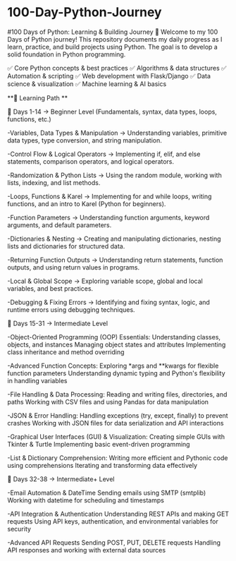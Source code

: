 # 100-Day-Python-Journey 
  #100 Days of Python: Learning & Building Journey 🚀
  Welcome to my 100 Days of Python journey! This repository documents my daily progress as I learn, practice, and build projects using Python. The goal is to develop a solid foundation in Python programming.
  
  ✅ Core Python concepts & best practices
  ✅ Algorithms & data structures
  ✅ Automation & scripting
  ✅ Web development with Flask/Django
  ✅ Data science & visualization
  ✅ Machine learning & AI basics
  
  **📌 Learning Path **
  
  🔹 Days 1-14 → Beginner Level (Fundamentals, syntax, data types, loops, functions, etc.)
  
  -Variables, Data Types & Manipulation → Understanding variables, primitive data types, type conversion, and string manipulation.
  
  -Control Flow & Logical Operators → Implementing if, elif, and else statements, comparison operators, and logical operators.
  
  -Randomization & Python Lists → Using the random module, working with lists, indexing, and list methods.
  
  -Loops, Functions & Karel → Implementing for and while loops, writing functions, and an intro to Karel (Python for beginners).
  
  -Function Parameters → Understanding function arguments, keyword arguments, and default parameters.
   
  -Dictionaries & Nesting → Creating and manipulating dictionaries, nesting lists and dictionaries for structured data.
  
  -Returning Function Outputs → Understanding return statements, function outputs, and using return values in programs.
  
  -Local & Global Scope → Exploring variable scope, global and local variables, and best practices.
  
  -Debugging & Fixing Errors → Identifying and fixing syntax, logic, and runtime errors using debugging techniques.
  
  🔹 Days 15-31 → Intermediate Level
  
  -Object-Oriented Programming (OOP) Essentials:
  Understanding classes, objects, and instances
  Managing object states and attributes
  Implementing class inheritance and method overriding
  
  -Advanced Function Concepts:
  Exploring *args and **kwargs for flexible function parameters
  Understanding dynamic typing and Python's flexibility in handling variables
  
  -File Handling & Data Processing:
  Reading and writing files, directories, and paths
  Working with CSV files and using Pandas for data manipulation
  
  -JSON & Error Handling:
  Handling exceptions (try, except, finally) to prevent crashes
  Working with JSON files for data serialization and API interactions
  
  -Graphical User Interfaces (GUI) & Visualization:
  Creating simple GUIs with Tkinter & Turtle
  Implementing basic event-driven programming
  
  -List & Dictionary Comprehension:
  Writing more efficient and Pythonic code using comprehensions
  Iterating and transforming data effectively
  
  🔹 Days 32-38 → Intermediate+ Level
  
  -Email Automation & DateTime
  Sending emails using SMTP (smtplib)
  Working with datetime for scheduling and timestamps
  
  -API Integration & Authentication
  Understanding REST APIs and making GET requests
  Using API keys, authentication, and environmental variables for security
  
  -Advanced API Requests
  Sending POST, PUT, DELETE requests
  Handling API responses and working with external data sources
